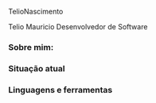 TelioNascimento

Telio Mauricio
Desenvolvedor de Software

### Sobre mim:



### Situação atual

### Linguagens e ferramentas

